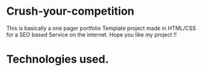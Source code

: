 # Crush-your-competition
This is basically a one pager portfolio Template project made in HTML/CSS for a SEO based Service on the internet. Hope you like my project !!
# Technologies used.
